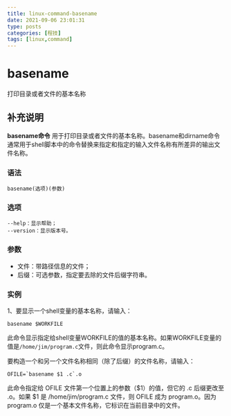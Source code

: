 ```yaml
---
title: linux-command-basename
date: 2021-09-06 23:01:31
type: posts
categories: [程技]
tags: [linux,command]
---
```


basename
===

打印目录或者文件的基本名称

## 补充说明

**basename命令** 用于打印目录或者文件的基本名称。basename和dirname命令通常用于shell脚本中的命令替换来指定和指定的输入文件名称有所差异的输出文件名称。

###  语法

```shell
basename(选项)(参数)
```

###  选项

```shell
--help：显示帮助；
--version：显示版本号。
```

###  参数

* 文件：带路径信息的文件；
* 后缀：可选参数，指定要去除的文件后缀字符串。

###  实例

1、要显示一个shell变量的基本名称，请输入：

```shell
basename $WORKFILE
```

此命令显示指定给shell变量WORKFILE的值的基本名称。如果WORKFILE变量的值是`/home/jim/program.c`文件，则此命令显示program.c。

要构造一个和另一个文件名称相同（除了后缀）的文件名称，请输入：

```shell
OFILE=`basename $1 .c`.o
```

此命令指定给 OFILE 文件第一个位置上的参数（$1）的值，但它的 .c 后缀更改至 .o。如果 $1 是 /home/jim/program.c 文件，则 OFILE 成为 program.o。因为 program.o 仅是一个基本文件名称，它标识在当前目录中的文件。


